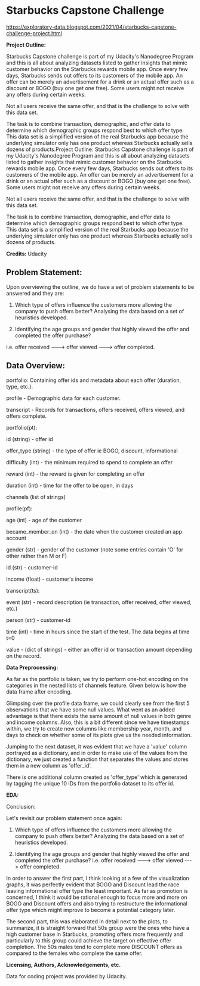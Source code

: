 <h1> <b> Starbucks Capstone Challenge </b> </h1> 

https://exploratory-data.blogspot.com/2021/04/starbucks-capstone-challenge-project.html

<b> Project Outline: </b>

Starbucks Capstone challenge is part of my Udacity's Nanodegree Program and this is all about analyzing datasets listed to gather insights that mimic customer behavior on the Starbucks rewards mobile app. Once every few days, Starbucks sends out offers to its customers of the mobile app. An offer can be merely an advertisement for a drink or an actual offer such as a discount or BOGO (buy one get one free). Some users might not receive any offers during certain weeks.

Not all users receive the same offer, and that is the challenge to solve with this data set. 

The task is to combine transaction, demographic, and offer data to determine which demographic groups respond best to which offer type. This data set is a simplified version of the real Starbucks app because the underlying simulator only has one product whereas Starbucks actually sells dozens of products.Project Outline:
Starbucks Capstone challenge is part of my Udacity's Nanodegree Program and this is all about analyzing datasets listed to gather insights that mimic customer behavior on the Starbucks rewards mobile app. Once every few days, Starbucks sends out offers to its customers of the mobile app. An offer can be merely an advertisement for a drink or an actual offer such as a discount or BOGO (buy one get one free). Some users might not receive any offers during certain weeks.

Not all users receive the same offer, and that is the challenge to solve with this data set. 

The task is to combine transaction, demographic, and offer data to determine which demographic groups respond best to which offer type. This data set is a simplified version of the real Starbucks app because the underlying simulator only has one product whereas Starbucks actually sells dozens of products.

<b> Credits: </b> Udacity

<b> <h2> Problem Statement: </h2> </b>

Upon overviewing the outline, we do have a set of problem statements to be answered and they are:

1. Which type of offers influence the customers more allowing the company to push offers better? Analysing the data based on a set of heuristics developed.

2. Identifying the age groups and gender that highly viewed the offer and completed the offer purchase?

i.e. offer received ---> offer viewed ---> offer completed.

<b> <h2> Data Overview:</h2></b>

portfolio: Containing offer ids and metadata about each offer (duration, type, etc.).

profile - Demographic data for each customer.

transcript - Records for transactions, offers received, offers viewed, and offers complete.

portfolio(pt):

id (string) - offer id

offer_type (string) - the type of offer ie BOGO, discount, informational

difficulty (int) - the minimum required to spend to complete an offer

reward (int) - the reward is given for completing an offer

duration (int) - time for the offer to be open, in days

channels (list of strings)

profile(pf):

age (int) - age of the customer

became_member_on (int) - the date when the customer created an app account

gender (str) - gender of the customer (note some entries contain 'O' for other rather than M or F)

id (str) - customer-id

income (float) - customer's income

transcript(ts):

event (str) - record description (ie transaction, offer received, offer viewed, etc.)

person (str) - customer-id

time (int) - time in hours since the start of the test. The data begins at time t=0

value - (dict of strings) - either an offer id or transaction amount depending on the record.

<b> Data Preprocessing: </b>

As far as the portfolio is taken, we try to perform one-hot encoding on the categories in the nested lists of channels feature. Given below is how the data frame after encoding.

Glimpsing over the profile data frame, we could clearly see from the first 5 observations that we have some null values. What went as an added advantage is that there exists the same amount of null values in both genre and income columns. Also, this is a bit different since we have timestamps within, we try to create new columns like membership year, month, and days to check on whether some of its plots give us the needed information.

Jumping to the next dataset,  it was evident that we have a 'value' column portrayed as a dictionary, and in order to make use of the values from the dictionary, we just created a function that separates the values and stores them in a new column as 'offer_id'. 

There is one additional column created as 'offer_type' which is generated by tagging the unique 10 IDs from the portfolio dataset to its offer id.

<b> EDA: </b>

Conclusion:

Let's revisit our problem statement once again:
 
1. Which type of offers influence the customers more allowing the company to push offers better? Analyzing the data based on a set of heuristics developed.

2. Identifying the age groups and gender that highly viewed the offer and completed the offer purchase?
i.e. offer received ---> offer viewed ---> offer completed.

In order to answer the first part, I think looking at a few of the visualization graphs, it was perfectly evident that BOGO and Discount lead the race leaving informational offer type the least important. As far as promotion is concerned, I think it would be rational enough to focus more and more on BOGO and Discount offers and also trying to restructure the informational offer type which might improve to become a potential category later.

The second part, this was elaborated in detail next to the plots, to summarize, it is straight forward that 50s group were the ones who have a high customer base in Starbucks, promoting offers more frequently and particularly to this group could achieve the target on effective offer completion. The 50s males tend to complete more DISCOUNT offers as compared to the females who complete the same offer.

<b> Licensing, Authors, Acknowledgements, etc. </b>

Data for coding project was provided by Udacity.







